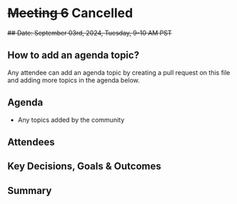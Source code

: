 # ~~Meeting 6~~ Cancelled



~~## Date: September 03rd, 2024, Tuesday, 9-10 AM PST~~

## How to add an agenda topic?
Any attendee can add an agenda topic by creating a pull request on this file and adding more topics in the agenda below.

## Agenda
- Any topics added by the community

## Attendees

## Key Decisions, Goals & Outcomes

## Summary
